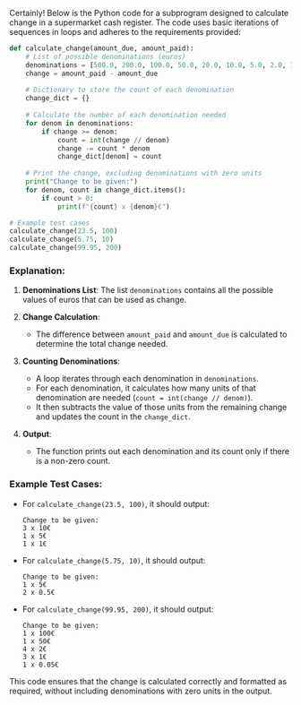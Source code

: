 Certainly! Below is the Python code for a subprogram designed to calculate change in a supermarket cash register. The code uses basic iterations of sequences in loops and adheres to the requirements provided:

```python
def calculate_change(amount_due, amount_paid):
    # List of possible denominations (euros)
    denominations = [500.0, 200.0, 100.0, 50.0, 20.0, 10.0, 5.0, 2.0, 1.0, 0.5, 0.2, 0.1, 0.05, 0.02, 0.01]
    change = amount_paid - amount_due
    
    # Dictionary to store the count of each denomination
    change_dict = {}
    
    # Calculate the number of each denomination needed
    for denom in denominations:
        if change >= denom:
            count = int(change // denom)
            change -= count * denom
            change_dict[denom] = count
    
    # Print the change, excluding denominations with zero units
    print("Change to be given:")
    for denom, count in change_dict.items():
        if count > 0:
            print(f"{count} x {denom}€")

# Example test cases
calculate_change(23.5, 100)  
calculate_change(5.75, 10)
calculate_change(99.95, 200)
```

### Explanation:
1. **Denominations List**: The list `denominations` contains all the possible values of euros that can be used as change.
   
2. **Change Calculation**: 
   - The difference between `amount_paid` and `amount_due` is calculated to determine the total change needed.

3. **Counting Denominations**:
   - A loop iterates through each denomination in `denominations`.
   - For each denomination, it calculates how many units of that denomination are needed (`count = int(change // denom)`).
   - It then subtracts the value of those units from the remaining change and updates the count in the `change_dict`.

4. **Output**:
   - The function prints out each denomination and its count only if there is a non-zero count.

### Example Test Cases:
- For `calculate_change(23.5, 100)`, it should output: 
  ```
  Change to be given:
  3 x 10€
  1 x 5€
  1 x 1€
  ```

- For `calculate_change(5.75, 10)`, it should output:
  ```
  Change to be given:
  1 x 5€
  2 x 0.5€
  ```

- For `calculate_change(99.95, 200)`, it should output:
  ```
  Change to be given:
  1 x 100€
  1 x 50€
  4 x 2€
  3 x 1€
  1 x 0.05€
  ```

This code ensures that the change is calculated correctly and formatted as required, without including denominations with zero units in the output.